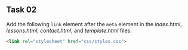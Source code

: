 ## Task 02
Add the following `link` element after the `meta` element in the *index.html*, *lessons.html*, *contact.html*, and *template.html* files:
```html
<link rel="stylesheet" href="css/styles.css"> 
```